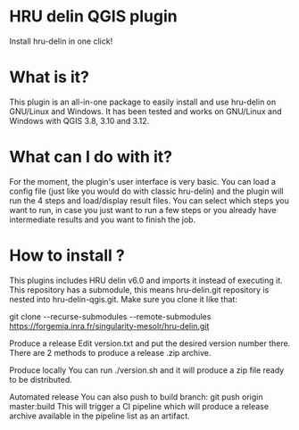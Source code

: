 HRU delin QGIS plugin
=====================
Install hru-delin in one click!

What is it?
===========
This plugin is an all-in-one package to easily install and use hru-delin on GNU/Linux and Windows.
It has been tested and works on GNU/Linux and Windows with QGIS 3.8, 3.10 and 3.12.

What can I do with it?
======================
For the moment, the plugin's user interface is very basic. You can load a config file (just like you would do with classic hru-delin) and the plugin will run the 4 steps and load/display result files.
You can select which steps you want to run, in case you just want to run a few steps or you already have intermediate results and you want to finish the job.

How to install ?
================
This plugins includes HRU delin v6.0 and imports it instead of executing it.
This repository has a submodule, this means hru-delin.git repository is nested into hru-delin-qgis.git.
Make sure you clone it like that:

git clone --recurse-submodules --remote-submodules https://forgemia.inra.fr/singularity-mesolr/hru-delin.git


Produce a release
Edit version.txt and put the desired version number there.
There are 2 methods to produce a release .zip archive.

Produce locally
You can run ./version.sh and it will produce a zip file ready to be distributed.

Automated release
You can also push to build branch:
git push origin master:build
This will trigger a CI pipeline which will produce a release archive available in the pipeline list as an artifact.
